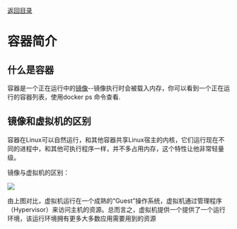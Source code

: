 [返回目录](/README.md)

# 容器简介

## 什么是容器

容器是一个正在运行中的[镜像](/container/README.md)--镜像执行时会被载入内存，你可以看到一个正在运行的容器列表，使用docker ps 命令查看.

## 镜像和虚拟机的区别

容器在Linux可以自然运行，和其他容器共享Linux宿主的内核，它们运行现在不同的进程中，和其他可执行程序一样，并不多占用内存，这个特性让他非常轻量级。

镜像与虚拟机的区别：

![](/assets/import01.png)

由上图对比，虚拟机运行在一个成熟的“Guest”操作系统，虚拟机通过管理程序（Hypervisor）来访问主机的资源。总而言之，虚拟机提供一个提供了一个运行环境，该运行环境拥有更多大多数应用需要用到的资源 



